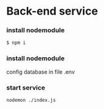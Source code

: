 # Back-end service
### install nodemodule
```sh
$ npm i 
```
### install nodemodule
config database in file .env
### start service
```sh
nodemon ./index.js
```
